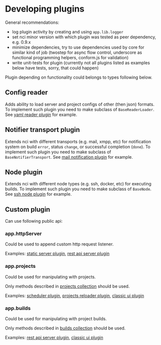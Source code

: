 
# Developing plugins

General recommendations:

* log plugin activity by creating and using `app.lib.logger`
* set nci minor version with which plugin was tested as peer dependency,
e.g. 0.9.x
* minimize dependencies, try to use dependencies used by core for similar
kind of job (twostep for async flow control, underscore as functional
programming helpers, conform.js for validation)
* write unit-tests for plugin (currently not all plugins listed as examples
below have tests, sorry, that could happen)

Plugin depending on functionality could belongs to types following below.

## Config reader

Adds ability to load server and project configs of other (then json) formats.
To implement such plugin you need to make subclass of `BaseReaderLoader`.
See [yaml reader plugin](https://github.com/node-ci/nci-yaml-reader)
for example.


## Notifier transport plugin

Extends nci with different transports (e.g. mail, xmpp, etc) for notification
system on build `error`, status `change`, or successful completion (`done`).
To implement such plugin you need to make subclass of `BaseNotifierTransport`.
See [mail notification plugin](https://github.com/node-ci/nci-mail-notification)
for example.


## Node plugin

Extends nci with different node types (e.g. ssh, docker, etc) for executing
builds. To implement such plugin you need to make subclass of `BaseNode`.
See [ssh node plugin](https://github.com/node-ci/nci-ssh-node) for example.


## Custom plugin

Can use following public api:


### app.httpServer

Could be used to append custom http request listener.

Examples:
[static server plugin](https://github.com/node-ci/nci-static-server),
[rest api server plugin](https://github.com/node-ci/nci-rest-api-server)


### app.projects

Could be used for manipulating with projects.

Only methods described in [projects collection](./projects-collection.md)
should be used.

Examples:
[scheduler plugin](https://github.com/node-ci/nci-scheduler),
[projects reloader plugin](https://github.com/node-ci/nci-projects-reloader),
[classic ui plugin](https://github.com/node-ci/nci-classic-ui)


### app.builds

Could be used for manipulating with project builds.

Only methods described in [builds collection](./builds-collection.md)
should be used.

Examples:
[rest api server plugin](https://github.com/node-ci/nci-rest-api-server),
[classic ui plugin](https://github.com/node-ci/nci-classic-ui)
